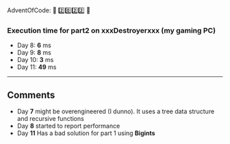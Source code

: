 AdventOfCode: :christmas_tree: :two::zero::two::two: :christmas_tree:


### Execution time for part2 on xxxDestroyerxxx (my gaming PC)
* Day 8: **6** ms
* Day 9: **8** ms
* Day 10: **3** ms
* Day 11: **49** ms

-------------------------------------

## Comments
* Day **7** might be overengineered (I dunno). It uses a tree data structure and recursive functions
* Day **8** started to report performance
* Day **11** Has a bad solution for part 1 using **Bigints**
